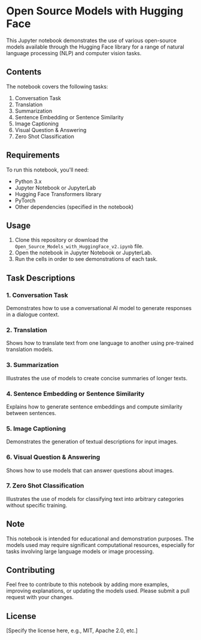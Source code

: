 # Open Source Models with Hugging Face

This Jupyter notebook demonstrates the use of various open-source models available through the Hugging Face library for a range of natural language processing (NLP) and computer vision tasks.

## Contents

The notebook covers the following tasks:

1. Conversation Task
2. Translation
3. Summarization
4. Sentence Embedding or Sentence Similarity
5. Image Captioning
6. Visual Question & Answering
7. Zero Shot Classification

## Requirements

To run this notebook, you'll need:

- Python 3.x
- Jupyter Notebook or JupyterLab
- Hugging Face Transformers library
- PyTorch
- Other dependencies (specified in the notebook)

## Usage

1. Clone this repository or download the `Open_Source_Models_with_HuggingFace_v2.ipynb` file.
2. Open the notebook in Jupyter Notebook or JupyterLab.
3. Run the cells in order to see demonstrations of each task.

## Task Descriptions

### 1. Conversation Task
Demonstrates how to use a conversational AI model to generate responses in a dialogue context.

### 2. Translation
Shows how to translate text from one language to another using pre-trained translation models.

### 3. Summarization
Illustrates the use of models to create concise summaries of longer texts.

### 4. Sentence Embedding or Sentence Similarity
Explains how to generate sentence embeddings and compute similarity between sentences.

### 5. Image Captioning
Demonstrates the generation of textual descriptions for input images.

### 6. Visual Question & Answering
Shows how to use models that can answer questions about images.

### 7. Zero Shot Classification
Illustrates the use of models for classifying text into arbitrary categories without specific training.

## Note

This notebook is intended for educational and demonstration purposes. The models used may require significant computational resources, especially for tasks involving large language models or image processing.

## Contributing

Feel free to contribute to this notebook by adding more examples, improving explanations, or updating the models used. Please submit a pull request with your changes.

## License

[Specify the license here, e.g., MIT, Apache 2.0, etc.]
